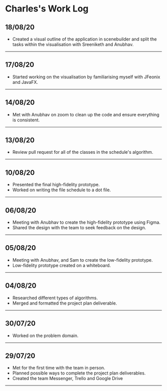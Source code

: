 # Charles's Work Log

## 18/08/20

-   Created a visual outline of the application in scenebuilder and split the tasks within the visualisation with Sreeniketh and Anubhav.

---

## 17/08/20

-   Started working on the visualisation by familiarising myself with JFeonix and JavaFX.

---

## 14/08/20

-   Met with Anubhav on zoom to clean up the code and ensure everything is consistent.

---

## 13/08/20

-   Review pull request for all of the classes in the schedule's algorithm.

---

## 10/08/20

-   Presented the final high-fidelity prototype.
-   Worked on writing the file schedule to a dot file.

---

## 06/08/20

-   Meeting with Anubhav to create the high-fidelity prototype using Figma.
-   Shared the design with the team to seek feedback on the design.

---

## 05/08/20

-   Meeting with Anubhav, and Sam to create the low-fidelity prototype.
-   Low-fidelity prototype created on a whiteboard.

---

## 04/08/20

-   Researched different types of algorithms.
-   Merged and formatted the project plan deliverable.

---

## 30/07/20

-   Worked on the problem domain.

---

## 29/07/20

-   Met for the first time with the team in person.
-   Planned possible ways to complete the project plan deliverables.
-   Created the team Messenger, Trello and Google Drive

---
